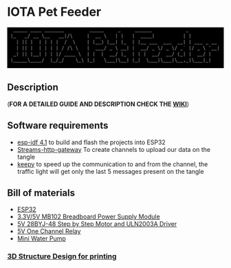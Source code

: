 # IOTA Pet Feeder
![IOTA Pet Feeder](https://raw.githubusercontent.com/lukinias/iot_pet_feeder/main/images_and_videos/logo.png)

## Description
(**FOR A DETAILED GUIDE AND DESCRIPTION CHECK THE [WIKI](https://github.com/lukinias/iot_pet_feeder/wiki)**)

## Software requirements

* [esp-idf 4.1](https://docs.espressif.com/projects/esp-idf/en/latest/esp32/get-started/index.html#step-2-get-esp-idf) to build and flash the projects into ESP32 
* [Streams-http-gateway](https://github.com/iot2tangle/Streams-http-gateway) To create channels to upload our data on the tangle
* [keepy](https://github.com/iot2tangle/Keepy) to speed up the communication to and from the channel, the traffic light will get only the last 5 messages present on the tangle

## Bill of materials

* [ESP32](https://www.ebay.es/itm/ESP32-Development-Board-ESP-32-38-pin-DevKitC-Layout-UK-Seller-/322484359954)
* [3.3V/5V MB102 Breadboard Power Supply Module](https://www.ebay.com/itm/3-3V-5V-MB102-Breadboard-Power-Supply-Module-For-Arduino-Board-/132474589080)
* [5V 28BYJ-48 Step by Step Motor and ULN2003A Driver](https://www.ebay.es/itm/Motore-Passo-Passo-5V-28BYJ-48-con-Driver-ULN2003A-Stepper-Motor-Arduino-Modulo-/263318331729)
* [5V One Channel Relay](https://www.ebay.es/itm/1-Channel-5V-Relay-Module-with-Optocoupler-H-L-High-Level-Triger-for-Arduino-/181862165569)
* [Mini Water Pump](https://www.ebay.com/itm/Mini-Bomba-Sumergible-de-Agua-DC-3V-120L-H-2-5v-6v-Arduino-Electronica-DIY-/222711711995)

### [3D Structure Design for printing](https://github.com/lukinias/iot_pet_feeder/wiki/3D-Structure-Design-for-printing)
